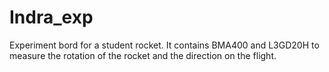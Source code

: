 # Indra_exp
Experiment bord for a student rocket. It contains BMA400 and L3GD20H to measure the rotation of the rocket and the direction on the flight.
